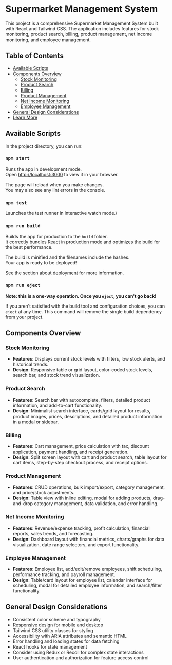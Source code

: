 
# Supermarket Management System

This project is a comprehensive Supermarket Management System built with React and Tailwind CSS. The application includes features for stock monitoring, product search, billing, product management, net income monitoring, and employee management.

## Table of Contents

- [Available Scripts](#available-scripts)
- [Components Overview](#components-overview)
  - [Stock Monitoring](#stock-monitoring)
  - [Product Search](#product-search)
  - [Billing](#billing)
  - [Product Management](#product-management)
  - [Net Income Monitoring](#net-income-monitoring)
  - [Employee Management](#employee-management)
- [General Design Considerations](#general-design-considerations)
- [Learn More](#learn-more)

## Available Scripts

In the project directory, you can run:

### `npm start`

Runs the app in development mode.\
Open [http://localhost:3000](http://localhost:3000) to view it in your browser.

The page will reload when you make changes.\
You may also see any lint errors in the console.

### `npm test`

Launches the test runner in interactive watch mode.\

### `npm run build`

Builds the app for production to the `build` folder.\
It correctly bundles React in production mode and optimizes the build for the best performance.

The build is minified and the filenames include the hashes.\
Your app is ready to be deployed!

See the section about [deployment](https://facebook.github.io/create-react-app/docs/deployment) for more information.

### `npm run eject`

**Note: this is a one-way operation. Once you `eject`, you can't go back!**

If you aren't satisfied with the build tool and configuration choices, you can `eject` at any time. This command will remove the single build dependency from your project.

## Components Overview

### Stock Monitoring

- **Features**: Displays current stock levels with filters, low stock alerts, and historical trends.
- **Design**: Responsive table or grid layout, color-coded stock levels, search bar, and stock trend visualization.

### Product Search

- **Features**: Search bar with autocomplete, filters, detailed product information, and add-to-cart functionality.
- **Design**: Minimalist search interface, cards/grid layout for results, product images, prices, descriptions, and detailed product information in a modal or sidebar.

### Billing

- **Features**: Cart management, price calculation with tax, discount application, payment handling, and receipt generation.
- **Design**: Split screen layout with cart and product search, table layout for cart items, step-by-step checkout process, and receipt options.

### Product Management

- **Features**: CRUD operations, bulk import/export, category management, and price/stock adjustments.
- **Design**: Table view with inline editing, modal for adding products, drag-and-drop category management, data validation, and error handling.

### Net Income Monitoring

- **Features**: Revenue/expense tracking, profit calculation, financial reports, sales trends, and forecasting.
- **Design**: Dashboard layout with financial metrics, charts/graphs for data visualization, date range selectors, and export functionality.

### Employee Management

- **Features**: Employee list, add/edit/remove employees, shift scheduling, performance tracking, and payroll management.
- **Design**: Table/card layout for employee list, calendar interface for scheduling, modal for detailed employee information, and search/filter functionality.

## General Design Considerations

- Consistent color scheme and typography
- Responsive design for mobile and desktop
- Tailwind CSS utility classes for styling
- Accessibility with ARIA attributes and semantic HTML
- Error handling and loading states for data fetching
- React hooks for state management
- Consider using Redux or Recoil for complex state interactions
- User authentication and authorization for feature access control

